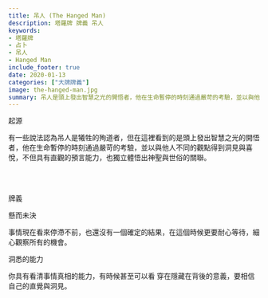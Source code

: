 ```yaml
---
title: 吊人 (The Hanged Man)
description: 塔羅牌 牌義 吊人
keywords:
- 塔羅牌
- 占卜
- 吊人
- Hanged Man
include_footer: true
date: 2020-01-13
categories: ["大牌牌義"]
image: the-hanged-man.jpg
summary: 吊人是頭上發出智慧之光的開悟者，他在生命暫停的時刻通過嚴苛的考驗，並以與他人不同的觀點得到洞見與喜悅。
---
```


<p class="title is-3">起源</p>
<p class="subtitle is-6">
有一些說法認為吊人是犧牲的殉道者，但在這裡看到的是頭上發出智慧之光的開悟者，他在生命暫停的時刻通過嚴苛的考驗，並以與他人不同的觀點得到洞見與喜悅，不但具有直觀的預言能力，也獨立體悟出神聖與世俗的關聯。
</p>

<br/><br/>
<p class="title is-3">牌義</p>
<p class="subtitle is-4">懸而未決</p>
<p class="subtitle is-6">事情現在看來停滯不前，也還沒有一個確定的結果，在這個時候更要耐心等待，細心觀察所有的機會。</p>
<p class="subtitle is-4">洞悉的能力</p>
<p class="subtitle is-6">你具有看清事情真相的能力，有時候甚至可以看 穿在隱藏在背後的意義，要相信自己的直覺與洞見。</p>
